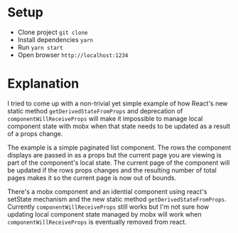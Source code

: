 # Setup

* Clone project `git clone`
* Install dependencies `yarn`
* Run `yarn start`
* Open browser `http://localhost:1234`

# Explanation

I tried to come up with a non-trivial yet simple example of how React's
new static method `getDerivedStateFromProps` and deprecation of
`componentWillReceiveProps` will make it impossible to manage local
component state with mobx when that state needs to be updated as a result
of a props change.

The example is a simple paginated list component. The rows the component
displays are passed in as a props but the current page you are viewing
is part of the component's local state. The current page of the component
will be updated if the rows props changes and the resulting number of total
pages makes it so the current page is now out of bounds.

There's a mobx component and an idential component using react's setState
mechanism and the new static method `getDerivedStateFromProps`. Currently
`componentWillReceiveProps` still works but I'm not sure how updating
local component state managed by mobx will work when `componentWillReceiveProps`
is eventually removed from react.
